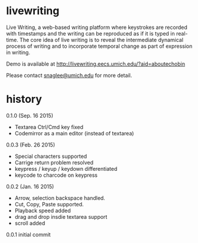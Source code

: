 # livewriting

Live Writing, a web-based writing platform where keystrokes are recorded with timestamps and the writing can be reproduced as if it is typed in real-time. The core idea of live writing is to reveal the intermediate dynamical process of writing and to incorporate temporal change as part of expression in writing.

Demo is available at http://livewriting.eecs.umich.edu/?aid=aboutechobin

Please contact snaglee@umich.edu for more detail. 

# history

0.1.0 (Sep. 16 2015)
* Textarea Ctrl/Cmd key fixed
* Codemirror as a main editor (instead of textarea)


0.0.3 (Feb. 26 2015)
* Special characters supported
* Carrige return problem resolved
* keypress / keyup / keydown differentiated
* keycode to charcode on keypress

0.0.2 (Jan. 16 2015)
* Arrow, selection backspace handled. 
* Cut, Copy, Paste supported. 
* Playback speed added
* drag and drop insdie textarea support
* scroll added 
 
0.0.1 initial commit
